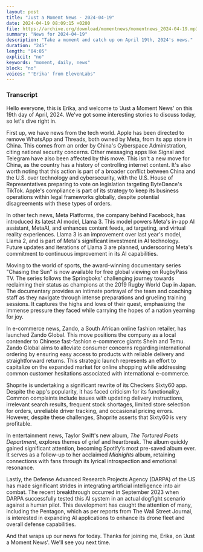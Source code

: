 ```yaml
---
layout: post
title: "Just a Moment News - 2024-04-19"
date: 2024-04-19 08:09:15 +0200
file: https://archive.org/download/momentnews/momentnews_2024-04-19.mp3
summary: "News for 2024-04-19"
description: "Take a moment and catch up on April 19th, 2024's news."
duration: "245"
length: "04:05"
explicit: "no"
keywords: "moment, daily, news"
block: "no"
voices: "'Erika' from ElevenLabs"
---
```


### Transcript

Hello everyone, this is Erika, and welcome to 'Just a Moment News' on this 19th day of April, 2024. We've got some interesting stories to discuss today, so let's dive right in.

First up, we have news from the tech world. Apple has been directed to remove WhatsApp and Threads, both owned by Meta, from its app store in China. This comes from an order by China's Cyberspace Administration, citing national security concerns. Other messaging apps like Signal and Telegram have also been affected by this move. This isn't a new move for China, as the country has a history of controlling internet content. It's also worth noting that this action is part of a broader conflict between China and the U.S. over technology and cybersecurity, with the U.S. House of Representatives preparing to vote on legislation targeting ByteDance's TikTok. Apple's compliance is part of its strategy to keep its business operations within legal frameworks globally, despite potential disagreements with these types of orders.

In other tech news, Meta Platforms, the company behind Facebook, has introduced its latest AI model, Llama 3. This model powers Meta's in-app AI assistant, MetaAI, and enhances content feeds, ad targeting, and virtual reality experiences. Llama 3 is an improvement over last year's model, Llama 2, and is part of Meta's significant investment in AI technology. Future updates and iterations of Llama 3 are planned, underscoring Meta's commitment to continuous improvement in its AI capabilities.

Moving to the world of sports, the award-winning documentary series "Chasing the Sun" is now available for free global viewing on RugbyPass TV. The series follows the Springboks' challenging journey towards reclaiming their status as champions at the 2019 Rugby World Cup in Japan. The documentary provides an intimate portrayal of the team and coaching staff as they navigate through intense preparations and grueling training sessions. It captures the highs and lows of their quest, emphasizing the immense pressure they faced while carrying the hopes of a nation yearning for joy.

In e-commerce news, Zando, a South African online fashion retailer, has launched Zando Global. This move positions the company as a local contender to Chinese fast-fashion e-commerce giants Shein and Temu. Zando Global aims to alleviate consumer concerns regarding international ordering by ensuring easy access to products with reliable delivery and straightforward returns. This strategic launch represents an effort to capitalize on the expanded market for online shopping while addressing common customer hesitations associated with international e-commerce.

Shoprite is undertaking a significant rewrite of its Checkers Sixty60 app. Despite the app's popularity, it has faced criticism for its functionality. Common complaints include issues with updating delivery instructions, irrelevant search results, frequent stock shortages, limited store selection for orders, unreliable driver tracking, and occasional pricing errors. However, despite these challenges, Shoprite asserts that Sixty60 is very profitable.

In entertainment news, Taylor Swift's new album, *The Tortured Poets Department*, explores themes of grief and heartbreak. The album quickly gained significant attention, becoming Spotify’s most pre-saved album ever. It serves as a follow-up to her acclaimed *Midnights* album, retaining connections with fans through its lyrical introspection and emotional resonance.

Lastly, the Defense Advanced Research Projects Agency (DARPA) of the US has made significant strides in integrating artificial intelligence into air combat. The recent breakthrough occurred in September 2023 when DARPA successfully tested this AI system in an actual dogfight scenario against a human pilot. This development has caught the attention of many, including the Pentagon, which as per reports from The Wall Street Journal, is interested in expanding AI applications to enhance its drone fleet and overall defense capabilities.

And that wraps up our news for today. Thanks for joining me, Erika, on 'Just a Moment News'. We'll see you next time.

